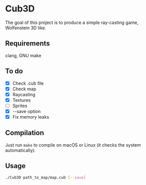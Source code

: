 # Cub3D
The goal of this project is to produce a simple ray-casting game, Wolfenstein 3D like.

## Requirements
clang, GNU make

## To do
- [x] Check .cub file
- [x] Check map
- [x] Raycasting
- [x] Textures
- [ ] Sprites
- [x] --save option
- [x] Fix memory leaks

## Compilation
Just run `make` to compile on macOS or Linux (it checks the system automatically).

## Usage
```sh
./Cub3D path_to_map/map.cub [--save]
```
